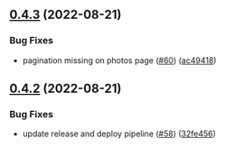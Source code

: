 ## [0.4.3](https://github.com/smithtimmytim/project-stardust/compare/v0.4.2...v0.4.3) (2022-08-21)


### Bug Fixes

* pagination missing on photos page ([#60](https://github.com/smithtimmytim/project-stardust/issues/60)) ([ac49418](https://github.com/smithtimmytim/project-stardust/commit/ac4941858240e917ece5ff525828922fe86d13a2))

## [0.4.2](https://github.com/smithtimmytim/project-stardust/compare/v0.4.1...v0.4.2) (2022-08-21)


### Bug Fixes

* update release and deploy pipeline ([#58](https://github.com/smithtimmytim/project-stardust/issues/58)) ([32fe456](https://github.com/smithtimmytim/project-stardust/commit/32fe456f4aff7a3fc47617888d4cad4d3cbca227))

